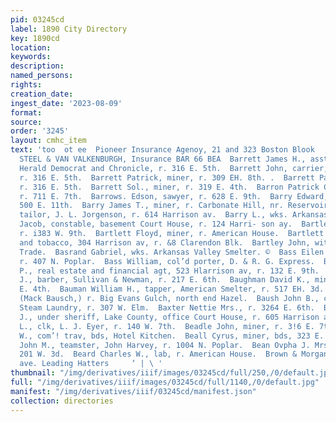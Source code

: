 ```yaml
---
pid: 03245cd
label: 1890 City Directory
key: 1890cd
location: 
keywords: 
description: 
named_persons: 
rights: 
creation_date: 
ingest_date: '2023-08-09'
format: 
source: 
order: '3245'
layout: cmhc_item
text: 'too  ot ee  Pioneer Insurance Agenoy, 21 and 323 Boston Blook  , that Insures.
  STEEL & VAN VALKENBURGH, Insurance BAR 66 BEA  Barrett James H., asst. circulator,
  Herald Democrat and Chronicle, r. 316 E. 5th.  Barrett John, carrier, Herald Democrat,
  r. 316 E. 5th.  Barrett Patrick, miner, r. 309 EH. 8th. .  Barrett Patrick H., miner,
  r. 316 E. 5th.  Barrett Sol., miner, r. 319 E. 4th.  Barron Patrick C., carpenter,
  r. 711 E. 7th.  Barrows. Edson, sawyer, r. 628 E. 9th.  Barry Edward, miner, r.
  500 E. 11th.  Barry James T., miner, r. Carbonate Hill, nr. Reservoir.  Barry John,
  tailor, J. L. Jorgenson, r. 614 Harrison av.  Barry L., wks. Arkansas Valley Smelter.  Barth
  Jacob, constable, basement Court House, r. 124 Harri- son ay.  Bartle G. W. Mrs.,
  r. i383 W. 9th.  Bartlett Floyd, miner, r. American House.  Bartlett L. H., cigars
  and tobacco, 304 Harrison av, r. &8 Clarendon Blk.  Bartley John, with Board of
  Trade.  Basrand Gabriel, wks. Arkansas Valley Smelter. ©  Bass Eilen Mrs., col’d,
  r. 407 N. Poplar.  Bass William, col’d porter, D. & R. G. Express.  BASSETT OTIS
  P., real estate and financial agt, 523 Hlarrison av, r. 132 E. 9th.  Bauer Edward
  J., barber, Sullivan & Newman, r. 217 E. 6th.  Baughman David K., miner, r. 634
  E. 4th.  Bauman William H., tapper, American Smelter, r. 517 EH. 3d.  Bausch Jacob,
  (Mack Bausch,) r. Big Evans Gulch, north end Hazel.  Baush John B., clk, Vienna
  Steam Laundry, r. 307 W. Elm.  Baxter Nettie Mrs., r. 3264 E. 6th.  Bayard William
  J., under sheriff, Lake County, office Court House, r. 605 Harrison av.  Bayly Frank
  L., clk, L. J. Eyer, r. 140 W. 7th.  Beadle John, miner, r. 3!6 E. 7th.  Beal Harry
  W., com’! trav, bds, Hotel Kitchen.  Beall Cyrus, miner, bds, 323 E. 6th.  Beamer
  John M., teamster, John Harvey, r. 1004 N. Poplar.  Bean Ovpha J. Mrs., bakery,
  201 W. 3d.  Beard Charles W., lab, r. American House.  Brown & Morgan, xorrison
  ave. Leading Hatters     ‘ | \ '
thumbnail: "/img/derivatives/iiif/images/03245cd/full/250,/0/default.jpg"
full: "/img/derivatives/iiif/images/03245cd/full/1140,/0/default.jpg"
manifest: "/img/derivatives/iiif/03245cd/manifest.json"
collection: directories
---
```

